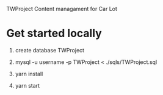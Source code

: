 TWProject Content managament for Car Lot

# Get started locally

1. create database TWProject

2. mysql -u username -p TWProject < ./sqls/TWProject.sql

3. yarn install

4. yarn start
